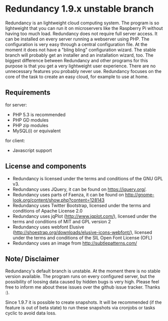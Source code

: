 Redundancy  1.9.x unstable branch
=================================
Redundancy is an lightweight cloud computing system. The program is so lightweight that you can run it on microservers like the Raspberry Pi without having too much load.
Redundancy does not require full server access. It can be installed on every server running a webserver using PHP. The configuration is very easy through a central configuration file. At the moment it does not have a "bling bling" configuration wizard. The stable branch will probably get an installer and an installation wizard, too. The biggest difference between Redundancy and other programs for this purpose is that you get a very lightweight user
experience. There are no unnecessary features you probably never use. Redundancy focuses on the core of the task to create an easy cloud, for example to use at home.

Requirements
------------

for server:
- PHP 5.3 is recommended
- PHP GD modules
- PHP zip modules
- MySQL(i) or equivalent

for client:
- Javascript support

License and components
----------------------

- Redundancy is licensed under the terms and conditions of the GNU GPL v3.
- Redundancy uses JQuery, it can be found on https://jquery.org/.
- Redundancy uses parts of Faenza, it can be found on http://gnome-look.org/content/show.php?content=128143
- Redundancy uses Twitter Bootstrap, licensed under the terms and conditions of Apache License 2.0
- Redundancy uses jqPlot (http://www.jqplot.com/), licensed under the terms and conditions of  MIT and GPL version 2
- Redundancy uses webfont Elusive (http://shoestrap.org/downloads/elusive-icons-webfont/), licensed under the terms and conditions of the SIL Open Font License (OFL)
- Redundancy uses an image from http://subtlepatterns.com/

Note/ Disclaimer
----------------

Redundancy's default branch is unstable. At the moment there is no stable version available. The program runs on every configured server, but the possibility of loosing data caused by hidden bugs is very high. Please feel free to inform me about these issues over the github issue tracker. Thanks :).

Since 1.9.7 it is possible to create snapshots. It will be recommended (if the feature is out of beta state) to run these snapshots via cronjobs or tasks cyclic to avoid data loss.
